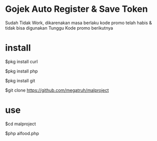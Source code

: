 # Gojek Auto Register & Save Token 
  Sudah Tidak Work, dikarenakan masa berlaku kode promo telah habis & tidak bisa digunakan
  Tunggu Kode promo berikutnya
# install

  $pkg install curl

  $pkg install php

  $pkg install git

  $git clone https://github.com/megatruh/malproject

# use 

$cd malproject

$php alfood.php
